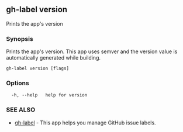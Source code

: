 ## gh-label version

Prints the app's version

### Synopsis

Prints the app's version. This app uses semver and the version value
is automatically generated while building.

```
gh-label version [flags]
```

### Options

```
  -h, --help   help for version
```

### SEE ALSO

* [gh-label](gh-label.md)	 - This app helps you manage GitHub issue labels.

